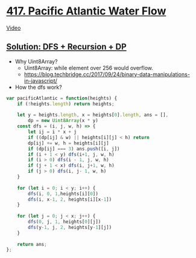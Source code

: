 # [417. Pacific Atlantic Water Flow](https://leetcode.com/problems/pacific-atlantic-water-flow/)

[Video](https://www.youtube.com/watch?v=zV3o4XVoU8M)

<!-- TODO: understand this -->
## [Solution: DFS + Recursion + DP](https://leetcode.com/problems/pacific-atlantic-water-flow/discuss/1126812/JS-Python-Java-C%2B%2B-or-Easy-DFS-Recursion-DP-Solution-w-Explanation)

* Why Uint8Array?
  * Uint8Array: while element over 256 would overflow.
  * https://blog.techbridge.cc/2017/09/24/binary-data-manipulations-in-javascript/
* How the dfs work?

```js
var pacificAtlantic = function(heights) {
    if (!heights.length) return heights;
    
    let y = heights.length, x = heights[0].length, ans = [],
        dp = new Uint8Array(x * y)
    const dfs = (i, j, w, h) => {
        let ij = i * x + j
        if ((dp[ij] & w) || heights[i][j] < h) return
        dp[ij] += w, h = heights[i][j]
        if (dp[ij] === 3) ans.push([i, j])
        if (i + 1 < y) dfs(i+1, j, w, h)
        if (i > 0) dfs(i - 1, j, w, h)
        if (j + 1 < x) dfs(i, j+1, w, h)
        if (j > 0) dfs(i, j- 1, w, h)
    }
    
    for (let i = 0; i < y; i++) {
        dfs(i, 0, 1,heights[i][0])
        dfs(i, x-1, 2, heights[i][x-1])
    }
    
    for (let j = 0; j < x; j++) {
        dfs(0, j, 1, heights[0][j])
        dfs(y-1, j, 2, heights[y-1][j])
    }
    
    return ans;
};
```